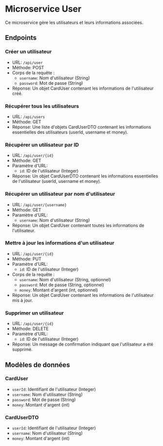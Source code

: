 # Microservice User

Ce microservice gère les utilisateurs et leurs informations associées.

## Endpoints

### Créer un utilisateur

- URL: `/api/user`
- Méthode: POST
- Corps de la requête :
  - `username`: Nom d'utilisateur (String)
  - `password`: Mot de passe (String)
- Réponse: Un objet CardUser contenant les informations de l'utilisateur créé.

### Récupérer tous les utilisateurs

- URL: `/api/users`
- Méthode: GET
- Réponse: Une liste d'objets CardUserDTO contenant les informations essentielles des utilisateurs (userId, username et money).

### Récupérer un utilisateur par ID

- URL: `/api/user/{id}`
- Méthode: GET
- Paramètre d'URL: 
  - `id`: ID de l'utilisateur (Integer)
- Réponse: Un objet CardUserDTO contenant les informations essentielles de l'utilisateur (userId, username et money).

### Récupérer un utilisateur par nom d'utilisateur

- URL: `/api/user/{username}`
- Méthode: GET
- Paramètre d'URL: 
  - `username`: Nom d'utilisateur (String)
- Réponse: Un objet CardUser contenant toutes les informations de l'utilisateur.

### Mettre à jour les informations d'un utilisateur

- URL: `/api/user/{id}`
- Méthode: PUT
- Paramètre d'URL: 
  - `id`: ID de l'utilisateur (Integer)
- Corps de la requête :
  - `username`: Nom d'utilisateur (String, optionnel)
  - `password`: Mot de passe (String, optionnel)
  - `money`: Montant d'argent (int, optionnel)
- Réponse: Un objet CardUser contenant les informations de l'utilisateur mis à jour.

### Supprimer un utilisateur

- URL: `/api/user/{id}`
- Méthode: DELETE
- Paramètre d'URL: 
  - `id`: ID de l'utilisateur (Integer)
- Réponse: Un message de confirmation indiquant que l'utilisateur a été supprimé.

## Modèles de données

### CardUser

- `userId`: Identifiant de l'utilisateur (Integer)
- `username`: Nom d'utilisateur (String)
- `password`: Mot de passe (String)
- `money`: Montant d'argent (int)

### CardUserDTO

- `userId`: Identifiant de l'utilisateur (Integer)
- `username`: Nom d'utilisateur (String)
- `money`: Montant d'argent (int)
